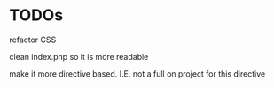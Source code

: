 TODOs
============

refactor CSS

clean index.php so it is more readable

make it more directive based. I.E. not a full on project for this directive
